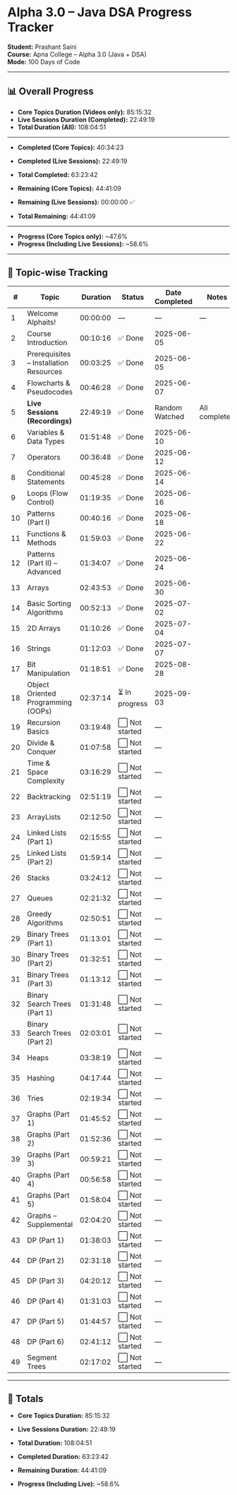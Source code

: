 # Alpha 3.0 – Java DSA Progress Tracker

**Student:** Prashant Saini  
**Course:** Apna College – Alpha 3.0 (Java + DSA)  
**Mode:** 100 Days of Code  

---

## 📊 Overall Progress

- **Core Topics Duration (Videos only):** 85:15:32  
- **Live Sessions Duration (Completed):** 22:49:19  
- **Total Duration (All):** 108:04:51  

---

- **Completed (Core Topics):** 40:34:23  
- **Completed (Live Sessions):** 22:49:19  
- **Total Completed:** 63:23:42  

- **Remaining (Core Topics):** 44:41:09  
- **Remaining (Live Sessions):** 00:00:00 ✅  
- **Total Remaining:** 44:41:09  

---

- **Progress (Core Topics only):** ~47.6%  
- **Progress (Including Live Sessions):** ~58.6%  

---

## 📂 Topic-wise Tracking

| #  | Topic                                 | Duration   | Status        | Date Completed | Notes |
|----|---------------------------------------|-----------:|---------------|----------------|-------|
| 1  | Welcome Alphaits!                     | 00:00:00   | —             | —              | —     |
| 2  | Course Introduction                   | 00:10:16   | ✅ Done        | 2025-06-05     |       |
| 3  | Prerequisites – Installation Resources| 00:03:25   | ✅ Done        | 2025-06-05     |       |
| 4  | Flowcharts & Pseudocodes              | 00:46:28   | ✅ Done        | 2025-06-07     |       |
| 5  | **Live Sessions (Recordings)**        | 22:49:19   | ✅ Done        | Random Watched | All completed |
| 6  | Variables & Data Types                | 01:51:48   | ✅ Done        | 2025-06-10     |       |
| 7  | Operators                             | 00:36:48   | ✅ Done        | 2025-06-12     |       |
| 8  | Conditional Statements                | 00:45:28   | ✅ Done        | 2025-06-14     |       |
| 9  | Loops (Flow Control)                  | 01:19:35   | ✅ Done        | 2025-06-16     |       |
| 10 | Patterns (Part I)                     | 00:40:16   | ✅ Done        | 2025-06-18     |       |
| 11 | Functions & Methods                   | 01:59:03   | ✅ Done        | 2025-06-22     |       |
| 12 | Patterns (Part II) – Advanced         | 01:34:07   | ✅ Done        | 2025-06-24     |       |
| 13 | Arrays                                | 02:43:53   | ✅ Done        | 2025-06-30     |       |
| 14 | Basic Sorting Algorithms              | 00:52:13   | ✅ Done        | 2025-07-02     |       |
| 15 | 2D Arrays                             | 01:10:26   | ✅ Done        | 2025-07-04     |       |
| 16 | Strings                               | 01:12:03   | ✅ Done        | 2025-07-07     |       |
| 17 | Bit Manipulation                      | 01:18:51   | ✅ Done        | 2025-08-28     |       |
| 18 | Object Oriented Programming (OOPs)    | 02:37:14   | ⏳ In progress | 2025-09-03     |       |
| 19 | Recursion Basics                      | 03:19:48   | ⬜ Not started | —              |       |
| 20 | Divide & Conquer                      | 01:07:58   | ⬜ Not started | —              |       |
| 21 | Time & Space Complexity               | 03:16:29   | ⬜ Not started | —              |       |
| 22 | Backtracking                          | 02:51:19   | ⬜ Not started | —              |       |
| 23 | ArrayLists                            | 02:12:50   | ⬜ Not started | —              |       |
| 24 | Linked Lists (Part 1)                 | 02:15:55   | ⬜ Not started | —              |       |
| 25 | Linked Lists (Part 2)                 | 01:59:14   | ⬜ Not started | —              |       |
| 26 | Stacks                                | 03:24:12   | ⬜ Not started | —              |       |
| 27 | Queues                                | 02:21:32   | ⬜ Not started | —              |       |
| 28 | Greedy Algorithms                     | 02:50:51   | ⬜ Not started | —              |       |
| 29 | Binary Trees (Part 1)                 | 01:13:01   | ⬜ Not started | —              |       |
| 30 | Binary Trees (Part 2)                 | 01:32:51   | ⬜ Not started | —              |       |
| 31 | Binary Trees (Part 3)                 | 01:13:12   | ⬜ Not started | —              |       |
| 32 | Binary Search Trees (Part 1)          | 01:31:48   | ⬜ Not started | —              |       |
| 33 | Binary Search Trees (Part 2)          | 02:03:01   | ⬜ Not started | —              |       |
| 34 | Heaps                                 | 03:38:19   | ⬜ Not started | —              |       |
| 35 | Hashing                               | 04:17:44   | ⬜ Not started | —              |       |
| 36 | Tries                                 | 02:19:34   | ⬜ Not started | —              |       |
| 37 | Graphs (Part 1)                       | 01:45:52   | ⬜ Not started | —              |       |
| 38 | Graphs (Part 2)                       | 01:52:36   | ⬜ Not started | —              |       |
| 39 | Graphs (Part 3)                       | 00:59:21   | ⬜ Not started | —              |       |
| 40 | Graphs (Part 4)                       | 00:56:58   | ⬜ Not started | —              |       |
| 41 | Graphs (Part 5)                       | 01:58:04   | ⬜ Not started | —              |       |
| 42 | Graphs – Supplemental                 | 02:04:20   | ⬜ Not started | —              |       |
| 43 | DP (Part 1)                           | 01:38:03   | ⬜ Not started | —              |       |
| 44 | DP (Part 2)                           | 02:31:18   | ⬜ Not started | —              |       |
| 45 | DP (Part 3)                           | 04:20:12   | ⬜ Not started | —              |       |
| 46 | DP (Part 4)                           | 01:31:03   | ⬜ Not started | —              |       |
| 47 | DP (Part 5)                           | 01:44:57   | ⬜ Not started | —              |       |
| 48 | DP (Part 6)                           | 02:41:12   | ⬜ Not started | —              |       |
| 49 | Segment Trees                         | 02:17:02   | ⬜ Not started | —              |       |

---

## 🧮 Totals
- **Core Topics Duration:** 85:15:32  
- **Live Sessions Duration:** 22:49:19  
- **Total Duration:** 108:04:51  

- **Completed Duration:** 63:23:42  
- **Remaining Duration:** 44:41:09  

- **Progress (Including Live):** ~58.6%  

